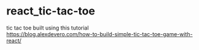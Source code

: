 # react_tic-tac-toe

tic tac toe built using this tutorial  
https://blog.alexdevero.com/how-to-build-simple-tic-tac-toe-game-with-react/

